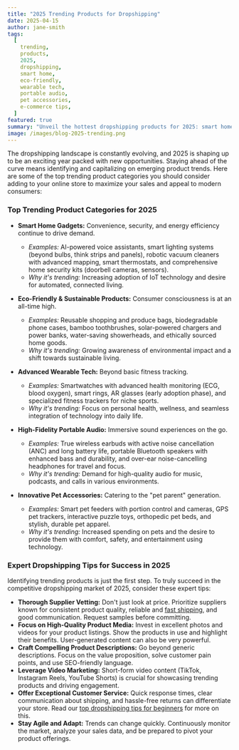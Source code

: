 ```yaml
---
title: "2025 Trending Products for Dropshipping"
date: 2025-04-15
author: jane-smith
tags:
  [
    trending,
    products,
    2025,
    dropshipping,
    smart home,
    eco-friendly,
    wearable tech,
    portable audio,
    pet accessories,
    e-commerce tips,
  ]
featured: true
summary: "Unveil the hottest dropshipping products for 2025: smart home gadgets, eco-friendly items, advanced wearable tech, high-fidelity audio, and innovative pet accessories. Plus, get expert tips for e-commerce success."
image: /images/blog-2025-trending.png
---
```


The dropshipping landscape is constantly evolving, and 2025 is shaping up to be an exciting year packed with new opportunities. Staying ahead of the curve means identifying and capitalizing on emerging product trends. Here are some of the top trending product categories you should consider adding to your online store to maximize your sales and appeal to modern consumers:

### Top Trending Product Categories for 2025

- **Smart Home Gadgets:** Convenience, security, and energy efficiency continue to drive demand.

  - _Examples:_ AI-powered voice assistants, smart lighting systems (beyond bulbs, think strips and panels), robotic vacuum cleaners with advanced mapping, smart thermostats, and comprehensive home security kits (doorbell cameras, sensors).
  - _Why it's trending:_ Increasing adoption of IoT technology and desire for automated, connected living.

- **Eco-Friendly & Sustainable Products:** Consumer consciousness is at an all-time high.

  - _Examples:_ Reusable shopping and produce bags, biodegradable phone cases, bamboo toothbrushes, solar-powered chargers and power banks, water-saving showerheads, and ethically sourced home goods.
  - _Why it's trending:_ Growing awareness of environmental impact and a shift towards sustainable living.

- **Advanced Wearable Tech:** Beyond basic fitness tracking.

  - _Examples:_ Smartwatches with advanced health monitoring (ECG, blood oxygen), smart rings, AR glasses (early adoption phase), and specialized fitness trackers for niche sports.
  - _Why it's trending:_ Focus on personal health, wellness, and seamless integration of technology into daily life.

- **High-Fidelity Portable Audio:** Immersive sound experiences on the go.

  - _Examples:_ True wireless earbuds with active noise cancellation (ANC) and long battery life, portable Bluetooth speakers with enhanced bass and durability, and over-ear noise-cancelling headphones for travel and focus.
  - _Why it's trending:_ Demand for high-quality audio for music, podcasts, and calls in various environments.

- **Innovative Pet Accessories:** Catering to the "pet parent" generation.
  - _Examples:_ Smart pet feeders with portion control and cameras, GPS pet trackers, interactive puzzle toys, orthopedic pet beds, and stylish, durable pet apparel.
  - _Why it's trending:_ Increased spending on pets and the desire to provide them with comfort, safety, and entertainment using technology.

### Expert Dropshipping Tips for Success in 2025

Identifying trending products is just the first step. To truly succeed in the competitive dropshipping market of 2025, consider these expert tips:

- **Thorough Supplier Vetting:** Don't just look at price. Prioritize suppliers known for consistent product quality, reliable and [fast shipping](/blog/fast-shipping.html), and good communication. Request samples before committing.
- **Focus on High-Quality Product Media:** Invest in excellent photos and videos for your product listings. Show the products in use and highlight their benefits. User-generated content can also be very powerful.
- **Craft Compelling Product Descriptions:** Go beyond generic descriptions. Focus on the value proposition, solve customer pain points, and use SEO-friendly language.
- **Leverage Video Marketing:** Short-form video content (TikTok, Instagram Reels, YouTube Shorts) is crucial for showcasing trending products and driving engagement.
- **Offer Exceptional Customer Service:** Quick response times, clear communication about shipping, and hassle-free returns can differentiate your store. Read our [top dropshipping tips for beginners](/blog/dropshipping-tips.html) for more on this.
- **Stay Agile and Adapt:** Trends can change quickly. Continuously monitor the market, analyze your sales data, and be prepared to pivot your product offerings.
